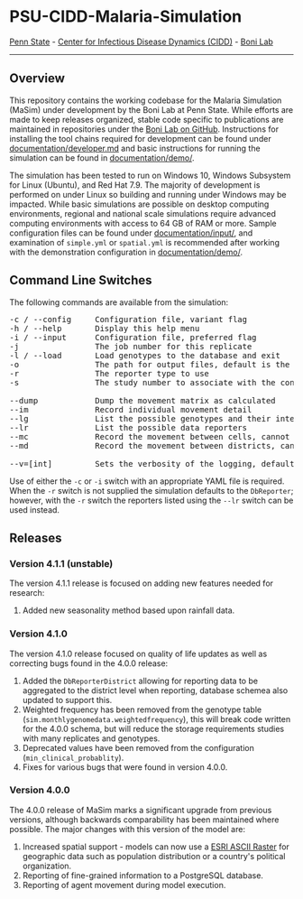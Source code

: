 # PSU-CIDD-Malaria-Simulation

[Penn State](https://www.psu.edu/) - [Center for Infectious Disease Dynamics (CIDD)](https://www.huck.psu.edu/institutes-and-centers/center-for-infectious-disease-dynamics) - [Boni Lab](http://mol.ax/)

---

## Overview

This repository contains the working codebase for the Malaria Simulation (MaSim) under development by the Boni Lab at Penn State. While efforts are made to keep releases organized, stable code specific to publications are maintained in repositories under the [Boni Lab on GitHub](https://github.com/bonilab). Instructions for installing the tool chains required for development can be found under [documentation/developer.md](documentation/developer.md) and basic instructions for running the simulation can be found in [documentation/demo/](documentation/demo/).

The simulation has been tested to run on Windows 10, Windows Subsystem for Linux (Ubuntu), and Red Hat 7.9. The majority of development is performed on under Linux so building and running under Windows may be impacted.  While basic simulations are possible on desktop computing environments, regional and national scale simulations require advanced computing environments with access to 64 GB of RAM or more. Sample configuration files can be found under [documentation/input/](documentation/input), and examination of `simple.yml` or `spatial.yml` is recommended after working with the demonstration configuration in [documentation/demo/](documentation/demo/).

## Command Line Switches

The following commands are available from the simulation:
<pre>
-c / --config     Configuration file, variant flag 
-h / --help       Display this help menu
-i / --input      Configuration file, preferred flag
-j                The job number for this replicate
-l / --load       Load genotypes to the database and exit
-o                The path for output files, default is the current directory
-r                The reporter type to use
-s                The study number to associate with the configuration

--dump            Dump the movement matrix as calculated
--im              Record individual movement detail
--lg              List the possible genotypes and their internal id values
--lr              List the possible data reporters
--mc              Record the movement between cells, cannot run with --md
--md              Record the movement between districts, cannot run with --mc

--v=[int]         Sets the verbosity of the logging, default zero
</pre>

Use of either the `-c` or `-i` switch with an appropriate YAML file is required. When the `-r` switch is not supplied the simulation defaults to the `DbReporter`; however, with the `-r` switch the reporters listed using the `--lr` switch can be used instead.

## Releases
 
### Version 4.1.1 (unstable)

The version 4.1.1 release is focused on adding new features needed for research:

1. Added new seasonality method based upon rainfall data.

### Version 4.1.0

The version 4.1.0 release focused on quality of life updates as well as correcting bugs found in the 4.0.0 release:

1. Added the `DbReporterDistrict` allowing for reporting data to be aggregated to the district level when reporting, database schemea also updated to support this.
2. Weighted frequency has been removed from the genotype table (`sim.monthlygenomedata.weightedfrequency`), this will break code written for the 4.0.0 schema, but will reduce the storage requirements studies with many replicates and genotypes. 
3. Deprecated values have been removed from the configuration (`min_clinical_probablity`).
4. Fixes for various bugs that were found in version 4.0.0.

### Version 4.0.0

The 4.0.0 release of MaSim marks a significant upgrade from previous versions, although backwards comparability has been maintained where possible. The major changes with this version of the model are:

1. Increased spatial support - models can now use a [ESRI ASCII Raster](http://resources.esri.com/help/9.3/arcgisengine/java/GP_ToolRef/spatial_analyst_tools/esri_ascii_raster_format.htm) for geographic data such as population distribution or a country's political organization.
2. Reporting of fine-grained information to a PostgreSQL database.
3. Reporting of agent movement during model execution.
